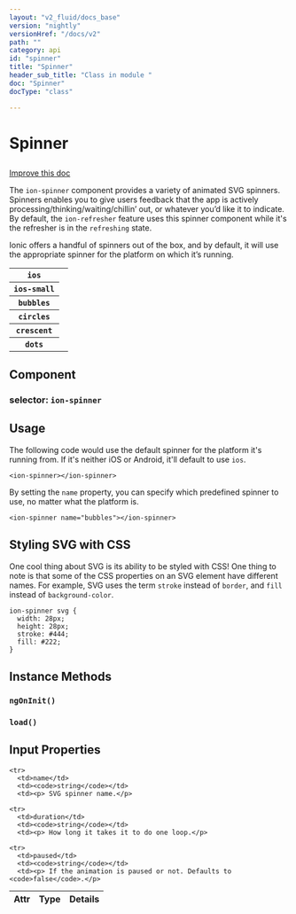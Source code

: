```yaml
---
layout: "v2_fluid/docs_base"
version: "nightly"
versionHref: "/docs/v2"
path: ""
category: api
id: "spinner"
title: "Spinner"
header_sub_title: "Class in module "
doc: "Spinner"
docType: "class"

---
```










<h1 class="api-title">
<a class="anchor" name="spinner" href="#spinner"></a>

Spinner






</h1>

<a class="improve-v2-docs" href="http://github.com/driftyco/ionic/edit/2.0//ionic/components/spinner/spinner.ts#L3">
Improve this doc
</a>






<p>The <code>ion-spinner</code> component provides a variety of animated SVG spinners.
Spinners enables you to give users feedback that the app is actively
processing/thinking/waiting/chillin’ out, or whatever you’d like it to indicate.
By default, the <code>ion-refresher</code> feature uses this spinner component while it&#39;s
the refresher is in the <code>refreshing</code> state.</p>
<p>Ionic offers a handful of spinners out of the box, and by default, it will use
the appropriate spinner for the platform on which it’s running.</p>
<table class="table spinner-table">
 <tr>
   <th>
     <code>ios</code>
   </th>
   <td>
     <ion-spinner name="ios"></ion-spinner>
   </td>
 </tr>
 <tr>
   <th>
     <code>ios-small</code>
   </th>
   <td>
     <ion-spinner name="ios-small"></ion-spinner>
   </td>
 </tr>
 <tr>
   <th>
     <code>bubbles</code>
   </th>
   <td>
     <ion-spinner name="bubbles"></ion-spinner>
   </td>
 </tr>
 <tr>
   <th>
     <code>circles</code>
   </th>
   <td>
     <ion-spinner name="circles"></ion-spinner>
   </td>
 </tr>
 <tr>
   <th>
     <code>crescent</code>
   </th>
   <td>
     <ion-spinner name="crescent"></ion-spinner>
   </td>
 </tr>
 <tr>
   <th>
     <code>dots</code>
   </th>
   <td>
     <ion-spinner name="dots"></ion-spinner>
   </td>
 </tr>
</table>

<h2><a class="anchor" name="Component" href="#Component"></a>Component</h2>
<h3>selector: <code>ion-spinner</code></h3>
<!-- @usage tag -->

<h2><a class="anchor" name="usage" href="#usage"></a>Usage</h2>

<p>The following code would use the default spinner for the platform it&#39;s
running from. If it&#39;s neither iOS or Android, it&#39;ll default to use <code>ios</code>.</p>
<pre><code class="lang-html">&lt;ion-spinner&gt;&lt;/ion-spinner&gt;
</code></pre>
<p>By setting the <code>name</code> property, you can specify which predefined spinner to
use, no matter what the platform is.</p>
<pre><code class="lang-html">&lt;ion-spinner name=&quot;bubbles&quot;&gt;&lt;/ion-spinner&gt;
</code></pre>
<h2 id="styling-svg-with-css">Styling SVG with CSS</h2>
<p>One cool thing about SVG is its ability to be styled with CSS! One thing to note
is that some of the CSS properties on an SVG element have different names. For
example, SVG uses the term <code>stroke</code> instead of <code>border</code>, and <code>fill</code> instead
of <code>background-color</code>.</p>
<pre><code class="lang-css">ion-spinner svg {
  width: 28px;
  height: 28px;
  stroke: #444;
  fill: #222;
}
</code></pre>




<!-- @property tags -->



<!-- instance methods on the class -->

<h2><a class="anchor" name="instance-methods" href="#instance-methods"></a>Instance Methods</h2>

<div id="ngOnInit"></div>

<h3>
<a class="anchor" name="ngOnInit" href="#ngOnInit"></a>
<code>ngOnInit()</code>
  

</h3>












<div id="load"></div>

<h3>
<a class="anchor" name="load" href="#load"></a>
<code>load()</code>
  

</h3>











<!-- input methods on the class -->
<h2><a class="anchor" name="input-properties" href="#input-properties"></a>Input Properties</h2>
<table class="table param-table" style="margin:0;">
  <thead>
    <tr>
      <th>Attr</th>
      <th>Type</th>
      <th>Details</th>
    </tr>
  </thead>
  <tbody>
    
    <tr>
      <td>name</td>
      <td><code>string</code></td>
      <td><p> SVG spinner name.</p>
</td>
    </tr>
    
    <tr>
      <td>duration</td>
      <td><code>string</code></td>
      <td><p> How long it takes it to do one loop.</p>
</td>
    </tr>
    
    <tr>
      <td>paused</td>
      <td><code>string</code></td>
      <td><p> If the animation is paused or not. Defaults to <code>false</code>.</p>
</td>
    </tr>
    
  </tbody>
</table><!-- related link --><!-- end content block -->


<!-- end body block -->

